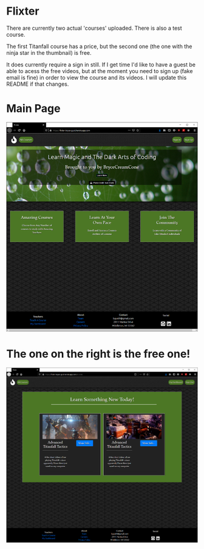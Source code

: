 # Flixter

There are currently two actual 'courses' uploaded. There is also a test course.

The first Titanfall course has a price, but the second one (the one with the ninja star in the thumbnail) is free.

It does currently require a sign in still. If I get time I'd like to have a guest be able to acess the free videos, but at the moment you need to sign up (fake email is fine) in order to view the course and its videos. I will update this README if that changes.

# Main Page
![Alt text](/screenshots/main_page.png?raw=true "Main Page")
# The one on the right is the free one!
![Alt text](/screenshots/courses_page.png?raw=true "The one on the right is the free one!")

